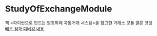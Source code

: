 # StudyOfExchangeModule
책 <파이썬으로 만드는 암호화폐 자동거래 시스템>을 참고한 거래소 모듈 클론 코딩<br>
[배운 점과 디버깅 내용](https://thewayaboutme.tistory.com/94?category=353549)
